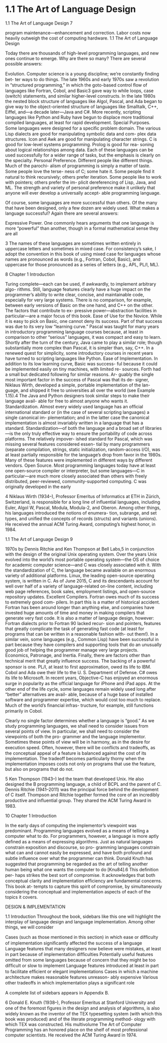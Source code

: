 # 1.1 The Art of Language Design

1.1 The Art of Language Design 7

program maintenance—enhancement and correction. Labor costs now heavily outweigh the cost of computing hardware. 1.1 The Art of Language Design

Today there are thousands of high-level programming languages, and new ones continue to emerge. Why are there so many? There are several possible answers:

Evolution. Computer science is a young discipline; we’re constantly ﬁnding bet- ter ways to do things. The late 1960s and early 1970s saw a revolution in “structured programming,” in which the goto-based control ﬂow of languages like Fortran, Cobol, and Basic3 gave way to while loops, case (switch) statements, and similar higher-level constructs. In the late 1980s the nested block structure of languages like Algol, Pascal, and Ada began to give way to the object-oriented structure of languages like Smalltalk, C++, Eiffel, and—a decade later—Java and C#. More recently, scripting languages like Python and Ruby have begun to displace more traditional compiled languages, at least for rapid development. Special Purposes. Some languages were designed for a speciﬁc problem domain. The various Lisp dialects are good for manipulating symbolic data and com- plex data structures. Icon and Awk are good for manipulating character strings. C is good for low-level systems programming. Prolog is good for rea- soning about logical relationships among data. Each of these languages can be used successfully for a wider range of tasks, but the emphasis is clearly on the specialty. Personal Preference. Different people like different things. Much of the parochi- alism of programming is simply a matter of taste. Some people love the terse- ness of C; some hate it. Some people ﬁnd it natural to think recursively; others prefer iteration. Some people like to work with pointers; others prefer the im- plicit dereferencing of Lisp, Java, and ML. The strength and variety of personal preference make it unlikely that anyone will ever develop a universally accept- able programming language.

Of course, some languages are more successful than others. Of the many that have been designed, only a few dozen are widely used. What makes a language successful? Again there are several answers:

Expressive Power. One commonly hears arguments that one language is more “powerful” than another, though in a formal mathematical sense they are all

3 The names of these languages are sometimes written entirely in uppercase letters and sometimes in mixed case. For consistency’s sake, I adopt the convention in this book of using mixed case for languages whose names are pronounced as words (e.g., Fortran, Cobol, Basic), and uppercase for those pronounced as a series of letters (e.g., APL, PL/I, ML).

8 Chapter 1 Introduction

Turing complete—each can be used, if awkwardly, to implement arbitrary algo- rithms. Still, language features clearly have a huge impact on the programmer’s ability to write clear, concise, and maintainable code, especially for very large systems. There is no comparison, for example, between early versions of Basic on the one hand, and C++ on the other. The factors that contribute to ex- pressive power—abstraction facilities in particular—are a major focus of this book. Ease of Use for the Novice. While it is easy to pick on Basic, one cannot deny its success. Part of that success was due to its very low “learning curve.” Pascal was taught for many years in introductory programming language courses because, at least in comparison to other “serious” languages, it was compact and easy to learn. Shortly after the turn of the century, Java came to play a similar role; though substantially more complex than Pascal, it is simpler than, say, C++. In a renewed quest for simplicity, some introductory courses in recent years have turned to scripting languages like Python. Ease of Implementation. In addition to its low learning curve, Basic was success- ful because it could be implemented easily on tiny machines, with limited re- sources. Forth had a small but dedicated following for similar reasons. Ar- guably the single most important factor in the success of Pascal was that its de- signer, Niklaus Wirth, developed a simple, portable implementation of the lan- guage, and shipped it free to universities all over the world (see Example 1.15).4 The Java and Python designers took similar steps to make their language avail- able for free to almost anyone who wants it. Standardization. Almost every widely used language has an ofﬁcial international standard or (in the case of several scripting languages) a single canonical im- plementation; and in the latter case the canonical implementation is almost invariably written in a language that has a standard. Standardization—of both the language and a broad set of libraries—is the only truly effective way to ensure the portability of code across platforms. The relatively impover- ished standard for Pascal, which was missing several features considered essen- tial by many programmers (separate compilation, strings, static initialization, random-access I/O), was at least partially responsible for the language’s drop from favor in the 1980s. Many of these features were implemented in different ways by different vendors. Open Source. Most programming languages today have at least one open-source compiler or interpreter, but some languages—C in particular—are much more closely associated than others with freely distributed, peer-reviewed, community-supported computing. C was originally developed in the early

4 Niklaus Wirth (1934–), Professor Emeritus of Informatics at ETH in Zürich, Switzerland, is responsible for a long line of inﬂuential languages, including Euler, Algol W, Pascal, Modula, Modula-2, and Oberon. Among other things, his languages introduced the notions of enumera- tion, subrange, and set types, and uniﬁed the concepts of records (structs) and variants (unions). He received the annual ACM Turing Award, computing’s highest honor, in 1984.

1.1 The Art of Language Design 9

1970s by Dennis Ritchie and Ken Thompson at Bell Labs,5 in conjunction with the design of the original Unix operating system. Over the years Unix evolved into the world’s most portable operating system—the OS of choice for academic computer science—and C was closely associated with it. With the standardization of C, the language became available on an enormous variety of additional platforms. Linux, the leading open-source operating system, is written in C. As of June 2015, C and its descendants account for well over half of a variety of language-related on-line content, including web page references, book sales, employment listings, and open-source repository updates. Excellent Compilers. Fortran owes much of its success to extremely good com- pilers. In part this is a matter of historical accident. Fortran has been around longer than anything else, and companies have invested huge amounts of time and money in making compilers that generate very fast code. It is also a matter of language design, however: Fortran dialects prior to Fortran 90 lacked recur- sion and pointers, features that greatly complicate the task of generating fast code (at least for programs that can be written in a reasonable fashion with- out them!). In a similar vein, some languages (e.g., Common Lisp) have been successful in part because they have compilers and supporting tools that do an unusually good job of helping the programmer manage very large projects. Economics, Patronage, and Inertia. Finally, there are factors other than technical merit that greatly inﬂuence success. The backing of a powerful sponsor is one. PL/I, at least to ﬁrst approximation, owed its life to IBM. Cobol and Ada owe their life to the U. S. Department of Defense. C# owes its life to Microsoft. In recent years, Objective-C has enjoyed an enormous surge in popularity as the ofﬁcial language for iPhone and iPad apps. At the other end of the life cycle, some languages remain widely used long after “better” alternatives are avail- able, because of a huge base of installed software and programmer expertise, which would cost too much to replace. Much of the world’s ﬁnancial infras- tructure, for example, still functions primarily in Cobol.

Clearly no single factor determines whether a language is “good.” As we study programming languages, we shall need to consider issues from several points of view. In particular, we shall need to consider the viewpoints of both the pro- grammer and the language implementor. Sometimes these points of view will be in harmony, as in the desire for execution speed. Often, however, there will be conﬂicts and tradeoffs, as the conceptual appeal of a feature is balanced against the cost of its implementation. The tradeoff becomes particularly thorny when the implementation imposes costs not only on programs that use the feature, but also on programs that do not.

5 Ken Thompson (1943–) led the team that developed Unix. He also designed the B programming language, a child of BCPL and the parent of C. Dennis Ritchie (1941–2011) was the principal force behind the development of C itself. Thompson and Ritchie together formed the core of an incredibly productive and inﬂuential group. They shared the ACM Turing Award in 1983.

10 Chapter 1 Introduction

In the early days of computing the implementor’s viewpoint was predominant. Programming languages evolved as a means of telling a computer what to do. For programmers, however, a language is more aptly deﬁned as a means of expressing algorithms. Just as natural languages constrain exposition and discourse, so pro- gramming languages constrain what can and cannot easily be expressed, and have both profound and subtle inﬂuence over what the programmer can think. Donald Knuth has suggested that programming be regarded as the art of telling another human being what one wants the computer to do [Knu84].6 This deﬁnition per- haps strikes the best sort of compromise. It acknowledges that both conceptual clarity and implementation efﬁciency are fundamental concerns. This book at- tempts to capture this spirit of compromise, by simultaneously considering the conceptual and implementation aspects of each of the topics it covers.

DESIGN & IMPLEMENTATION

1.1 Introduction Throughout the book, sidebars like this one will highlight the interplay of language design and language implementation. Among other things, we will consider

Cases (such as those mentioned in this section) in which ease or difﬁculty of implementation signiﬁcantly affected the success of a language Language features that many designers now believe were mistakes, at least in part because of implementation difﬁculties Potentially useful features omitted from some languages because of concern that they might be too difﬁcult or slow to implement Language features introduced at least in part to facilitate efﬁcient or elegant implementations Cases in which a machine architecture makes reasonable features unreason- ably expensive Various other tradeoffs in which implementation plays a signiﬁcant role

A complete list of sidebars appears in Appendix B.

6 Donald E. Knuth (1938–), Professor Emeritus at Stanford University and one of the foremost ﬁgures in the design and analysis of algorithms, is also widely known as the inventor of the TEX typesetting system (with which this book was produced) and of the literate programming method- ology with which TEX was constructed. His multivolume The Art of Computer Programming has an honored place on the shelf of most professional computer scientists. He received the ACM Turing Award in 1974.

